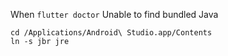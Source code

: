 When `flutter doctor` Unable to find bundled Java


```
cd /Applications/Android\ Studio.app/Contents
ln -s jbr jre
```
